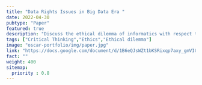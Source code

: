 ```yaml
---
title: "Data Rights Issues in Big Data Era "
date: 2022-04-30
pubtype: "Paper"
featured: true
description: "Discuss the ethical dilemma of informatics with respect to the ethics and privacy of data collection. As big data technologies become more and more prevalent, these algorithms are becoming more and more common, and with them our privacy is missing."
tags: ["Critical Thinking","Ethics","Ethical dilemma"]
image: "oscar-portfolio/img/paper.jpg"
link: "https://docs.google.com/document/d/1B6eQJsWZt1bKSRixqp7axy_gmVIUL_pTVx2V-mJ5C18/edit?usp=sharing"
fact: ""
weight: 400
sitemap:
  priority : 0.8
---
```



